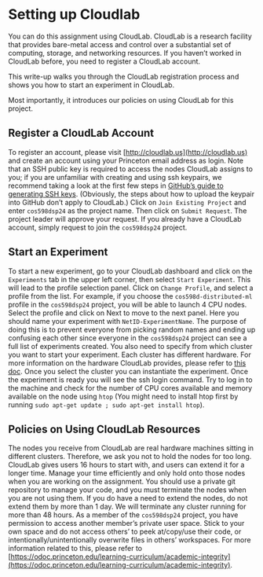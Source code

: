 # Setting up Cloudlab

You can do this assignment using CloudLab. CloudLab is a research facility that provides bare-metal access and control over a substantial set of computing, storage, and networking resources. If you haven’t worked in CloudLab before, you need to register a CloudLab account.

This write-up walks you through the CloudLab registration process and shows you how to start an experiment in CloudLab.

Most importantly, it introduces our policies on using CloudLab for this project.

## Register a CloudLab Account

To register an account, please visit [http://cloudlab.us](http://cloudlab.us) and create an account using your Princeton email address as login. Note that an SSH public key is required to access the nodes CloudLab assigns to you; if you are unfamiliar with creating and using ssh keypairs, we recommend taking a look at the first few steps in [GitHub’s guide to generating SSH keys](https://docs.github.com/en/authentication/connecting-to-github-with-ssh). (Obviously, the steps about how to upload the keypair into GitHub don’t apply to CloudLab.) Click on `Join Existing Project` and enter `cos598dsp24` as the project name. Then click on `Submit Request`. The project leader will approve your request. If you already have a CloudLab account, simply request to join the `cos598dsp24` project.

## Start an Experiment

To start a new experiment, go to your CloudLab dashboard and click on the `Experiments` tab in the upper left corner, then select `Start Experiment`. This will lead to the profile selection panel. Click on `Change Profile`, and select a profile from the list. For example, if you choose the `cos598d-distributed-ml` profile in the `cos598dsp24` project, you will be able to launch 4 CPU nodes. Select the profile and click on Next to move to the next panel. Here you should name your experiment with `NetID-ExperimentName`. The purpose of doing this is to prevent everyone from picking random names and ending up confusing each other since everyone in the `cos598dsp24` project can see a full list of experiments created. You also need to specify from which cluster you want to start your experiment. Each cluster has different hardware. For more information on the hardware CloudLab provides, please refer to [this doc](https://docs.cloudlab.us/hardware.html). Once you select the cluster you can instantiate the experiment. Once the experiment is ready you will see the ssh login command. Try to log in to the machine and check for the number of CPU cores available and memory available on the node using `htop` (You might need to install htop first by running `sudo apt-get update ; sudo apt-get install htop`).

## Policies on Using CloudLab Resources

The nodes you receive from CloudLab are real hardware machines sitting in different clusters. Therefore, we ask you not to hold the nodes for too long. CloudLab gives users 16 hours to start with, and users can extend it for a longer time. Manage your time efficiently and only hold onto those nodes when you are working on the assignment. You should use a private git repository to manage your code, and you must terminate the nodes when you are not using them. If you do have a need to extend the nodes, do not extend them by more than 1 day. We will terminate any cluster running for more than 48 hours.
As a member of the `cos598dsp24` project, you have permission to access another member’s private user space. Stick to your own space and do not access others’ to peek at/copy/use their code, or intentionally/unintentionally overwrite files in others’ workspaces. For more information related to this, please refer to [https://odoc.princeton.edu/learning-curriculum/academic-integrity](https://odoc.princeton.edu/learning-curriculum/academic-integrity).
